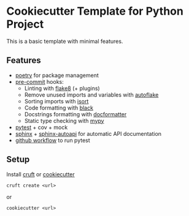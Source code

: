 # Cookiecutter Template for Python Project

This is a basic template with minimal features.

## Features

* [poetry](https://github.com/python-poetry/poetry) for package management
* [pre-commit](https://pre-commit.com/) hooks:
  * Linting with [flake8](https://flake8.pycqa.org/en/latest/) (+ plugins)
  * Remove unused imports and variables with [autoflake](https://github.com/myint/autoflake)
  * Sorting imports with [isort](https://github.com/timothycrosley/isort)
  * Code formatting with [black](https://black.readthedocs.io/en/stable/)
  * Docstrings formatting with [docformatter](https://github.com/myint/docformatter)
  * Static type checking with [mypy](https://mypy.readthedocs.io/)
* [pytest](https://docs.pytest.org/en/latest/) + cov + mock
* [sphinx](https://www.sphinx-doc.org/) + [sphinx-autoapi](https://sphinx-autoapi.readthedocs.io/) for automatic API documentation
* [github workflow](https://help.github.com/en/actions) to run pytest

## Setup

Install [cruft](https://github.com/timothycrosley/cruft/) or [cookiecutter](https://github.com/cookiecutter/cookiecutter)

```
cruft create <url>
```

or

```
cookiecutter <url>
```

